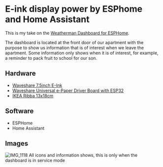 # E-ink display power by ESPhome and Home Assistant

This is my take on the [Weatherman Dashboard for ESPHome](https://github.com/Madelena/esphome-weatherman-dashboard).

The dashboard is located at the front door of our apartment with the purpose to show us information that is of interest when we leave the apartment. Some information only shows when it is of interest, for example, a reminder to pack fruit to school for our son. 



## Hardware
- [Waveshare 7.5inch E-Ink](https://www.waveshare.com/product/displays/e-paper/7.5inch-e-paper-g.htm) 
- [Waveshare Universal e-Paper Driver Board with ESP32](https://www.waveshare.com/e-paper-esp32-driver-board.htm)
- [IKEA Ribba 13x18cm](https://www.ikea.com/se/sv/p/ribba-ram-svart-50378448/)


## Software
- ESPHome
- Home Assistant



## Images
![IMG_1118](https://github.com/Nicxe/esphome/assets/27124316/4d62ed60-0f27-498e-87dc-88041a0f3400)
All icons and information shows, this is only when the dashboard is in service mode
